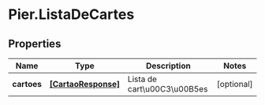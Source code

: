 # Pier.ListaDeCartes

## Properties
Name | Type | Description | Notes
------------ | ------------- | ------------- | -------------
**cartoes** | [**[CartaoResponse]**](CartaoResponse.md) | Lista de cart\u00C3\u00B5es | [optional] 


